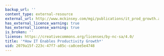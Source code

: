 ```yaml
---
backup_url: ''
content_type: external-resource
external_url: http://www.mckinsey.com/mgi/publications/it_prod_growth.asp
has_external_licence_warning: true
has_external_license_warning: true
is_broken: ''
license: https://creativecommons.org/licenses/by-nc-sa/4.0/
title: '*How IT Enables Productivity Growth*'
uid: 2079a15f-223c-47f7-a85c-ca8cee5e4748
---
```

